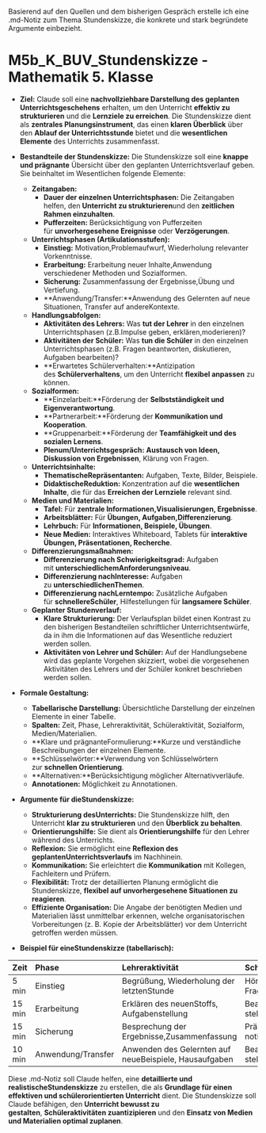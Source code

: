 Basierend auf den Quellen und dem bisherigen Gespräch erstelle ich eine .md-Notiz zum Thema Stundenskizze, die konkrete und stark begründete Argumente einbezieht.

# M5b_K_BUV_Stundenskizze - Mathematik 5. Klasse

- **Ziel:** Claude soll eine **nachvollziehbare Darstellung des geplanten Unterrichtsgeschehens** erhalten, um den Unterricht **effektiv zu strukturieren** und die **Lernziele zu erreichen**. Die Stundenskizze dient als **zentrales Planungsinstrument**, das einen **klaren Überblick** über den **Ablauf der Unterrichtsstunde** bietet und die **wesentlichen Elemente** des Unterrichts zusammenfasst.
    
- **Bestandteile der Stundenskizze:** Die Stundenskizze soll eine **knappe und prägnante** Übersicht über den geplanten Unterrichtsverlauf geben. Sie beinhaltet im Wesentlichen folgende Elemente:
    
    - **Zeitangaben:**
        - **Dauer der einzelnen Unterrichtsphasen:** Die Zeitangaben helfen, den **Unterricht zu strukturieren**und den **zeitlichen Rahmen einzuhalten**.
        - **Pufferzeiten:** Berücksichtigung von Pufferzeiten für **unvorhergesehene Ereignisse** oder **Verzögerungen**.
    - **Unterrichtsphasen (Artikulationsstufen):**
        - **Einstieg:** Motivation,Problemaufwurf, Wiederholung relevanter Vorkenntnisse.
        - **Erarbeitung:** Erarbeitung neuer Inhalte,Anwendung verschiedener Methoden und Sozialformen.
        - **Sicherung:** Zusammenfassung der Ergebnisse,Übung und Vertiefung.
        - **Anwendung/Transfer:**Anwendung des Gelernten auf neue Situationen, Transfer auf andereKontexte.
    - **Handlungsabfolgen:**
        - **Aktivitäten des Lehrers:** Was **tut der Lehrer** in den einzelnen Unterrichtsphasen (z.B.Impulse geben, erklären,moderieren)?
        - **Aktivitäten der Schüler:** Was **tun die Schüler** in den einzelnen Unterrichtsphasen (z.B. Fragen beantworten, diskutieren, Aufgaben bearbeiten)?
        - **Erwartetes Schülerverhalten:**Antizipation des **Schülerverhaltens**, um den Unterricht **flexibel anpassen** zu können.
    - **Sozialformen:**
        - **Einzelarbeit:**Förderung der **Selbstständigkeit und Eigenverantwortung**.
        - **Partnerarbeit:**Förderung der **Kommunikation und Kooperation**.
        - **Gruppenarbeit:**Förderung der **Teamfähigkeit und des sozialen Lernens**.
        - **Plenum/Unterrichtsgespräch:** **Austausch von Ideen, Diskussion von Ergebnissen**, Klärung von Fragen.
    - **Unterrichtsinhalte:**
        - **ThematischeRepräsentanten:** Aufgaben, Texte, Bilder, Beispiele.
        - **DidaktischeReduktion:** Konzentration auf die **wesentlichen Inhalte**, die für das **Erreichen der Lernziele** relevant sind.
    - **Medien und Materialien:**
        - **Tafel:** Für **zentrale Informationen,Visualisierungen, Ergebnisse**.
        - **Arbeitsblätter:** Für **Übungen, Aufgaben,Differenzierung**.
        - **Lehrbuch:** Für **Informationen, Beispiele, Übungen**.
        - **Neue Medien:** Interaktives Whiteboard, Tablets für **interaktive Übungen, Präsentationen, Recherche**.
    - **Differenzierungsmaßnahmen:**
        - **Differenzierung nach Schwierigkeitsgrad:** Aufgaben mit **unterschiedlichemAnforderungsniveau**.
        - **Differenzierung nachInteresse:** Aufgaben zu **unterschiedlichenThemen**.
        - **Differenzierung nachLerntempo:** Zusätzliche Aufgaben für **schnellereSchüler**, Hilfestellungen für **langsamere Schüler**.
    - **Geplanter Stundenverlauf:**
        - **Klare Strukturierung:** Der Verlaufsplan bildet einen Kontrast zu den bisherigen Bestandteilen schriftlicher Unterrichtsentwürfe, da in ihm die Informationen auf das Wesentliche reduziert werden sollen.
        - **Aktivitäten von Lehrer und Schüler:** Auf der Handlungsebene wird das geplante Vorgehen skizziert, wobei die vorgesehenen Aktivitäten des Lehrers und der Schüler konkret beschrieben werden sollen.
- **Formale Gestaltung:**
    
    - **Tabellarische Darstellung:** Übersichtliche Darstellung der einzelnen Elemente in einer Tabelle.
    - **Spalten:** Zeit, Phase, Lehreraktivität, Schüleraktivität, Sozialform, Medien/Materialien.
    - **Klare und prägnanteFormulierung:**Kurze und verständliche Beschreibungen der einzelnen Elemente.
    - **Schlüsselwörter:**Verwendung von Schlüsselwörtern zur **schnellen Orientierung**.
    - **Alternativen:**Berücksichtigung möglicher Alternativverläufe.
    - **Annotationen:** Möglichkeit zu Annotationen.
- **Argumente für dieStundenskizze:**
    
    - **Strukturierung desUnterrichts:** Die Stundenskizze hilft, den Unterricht **klar zu strukturieren** und den **Überblick zu behalten**.
    - **Orientierungshilfe:** Sie dient als **Orientierungshilfe** für den Lehrer während des Unterrichts.
    - **Reflexion:** Sie ermöglicht eine **Reflexion des geplantenUnterrichtsverlaufs** im Nachhinein.
    - **Kommunikation:** Sie erleichtert die **Kommunikation** mit Kollegen, Fachleitern und Prüfern.
    - **Flexibilität:** Trotz der detaillierten Planung ermöglicht die Stundenskizze, **flexibel auf unvorhergesehene Situationen zu reagieren**.
    - **Effiziente Organisation:** Die Angabe der benötigten Medien und Materialien lässt unmittelbar erkennen, welche organisatorischen Vorbereitungen (z. B. Kopie der Arbeitsblätter) vor dem Unterricht getroffen werden müssen.
- **Beispiel für eineStundenskizze (tabellarisch):**
    

|Zeit|Phase|Lehreraktivität|Schüleraktivität|Sozialform|Medien/Materialien|
|:--|:--|:--|:--|:--|:--|
|5 min|Einstieg|Begrüßung, Wiederholung der letztenStunde|Hören zu, beantworten Fragen|Plenum|Tafel|
|15 min|Erarbeitung|Erklären des neuenStoffs, Aufgabenstellung|Bearbeiten Aufgaben, stellen Fragen|EA/PA|AB, Lehrbuch|
|15 min|Sicherung|Besprechung der Ergebnisse,Zusammenfassung|Präsentieren Ergebnisse, notierenZusammenfassung|Plenum|Tafel|
|10 min|Anwendung/Transfer|Anwenden des Gelernten auf neueBeispiele, Hausaufgaben|Bearbeiten Beispiele, stellen Fragen|EA|AB, Lehrbuch|

Diese .md-Notiz soll Claude helfen, eine **detaillierte und realistischeStundenskizze** zu erstellen, die als **Grundlage für einen effektiven und schülerorientierten Unterricht** dient. Die Stundenskizze soll Claude befähigen, den **Unterricht bewusst zu gestalten**, **Schüleraktivitäten zuantizipieren** und den **Einsatz von Medien und Materialien optimal zuplanen**.